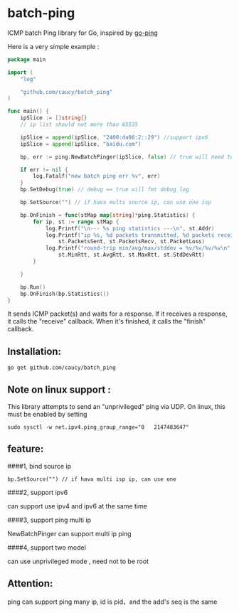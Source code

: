 # batch-ping


ICMP batch Ping library for Go, inspired by
[go-ping](https://github.com/sparrc/go-ping)

Here is a very simple example :


```go
package main

import (
	"log"

	"github.com/caucy/batch_ping"
)

func main() {
	ipSlice := []string{}
	// ip list should not more than 65535

	ipSlice = append(ipSlice, "2400:da00:2::29") //support ipv6
	ipSlice = append(ipSlice, "baidu.com")

	bp, err := ping.NewBatchPinger(ipSlice, false) // true will need to be root

	if err != nil {
		log.Fatalf("new batch ping err %v", err)
	}
	bp.SetDebug(true) // debug == true will fmt debug log

	bp.SetSource("") // if hava multi source ip, can use one isp

	bp.OnFinish = func(stMap map[string]*ping.Statistics) {
		for ip, st := range stMap {
			log.Printf("\n--- %s ping statistics ---\n", st.Addr)
			log.Printf("ip %s, %d packets transmitted, %d packets received, %v%% packet loss\n", ip,
				st.PacketsSent, st.PacketsRecv, st.PacketLoss)
			log.Printf("round-trip min/avg/max/stddev = %v/%v/%v/%v\n",
				st.MinRtt, st.AvgRtt, st.MaxRtt, st.StdDevRtt)
		}

	}

	bp.Run()
	bp.OnFinish(bp.Statistics())
}


```

It sends ICMP packet(s) and waits for a response. If it receives a response,
it calls the "receive" callback. When it's finished, it calls the "finish"
callback.

## Installation:

```
go get github.com/caucy/batch_ping
```


## Note on linux support :

This library attempts to send an
"unprivileged" ping via UDP. On linux, this must be enabled by setting

```
sudo sysctl -w net.ipv4.ping_group_range="0   2147483647"
```

## feature:
 
####1, bind source ip

 ```
bp.SetSource("") // if hava multi isp ip, can use one 
 ```
 

####2, support ipv6

can  support use ipv4 and ipv6 at the same time

####3, support ping multi ip 

NewBatchPinger can support multi ip ping

####4, support two model

can use unprivileged mode , need not to be root


## Attention:
ping can support ping many ip, id is pid，and the add's seq is the same



